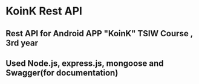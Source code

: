 # KoinK Rest API
## Rest API for Android APP "KoinK" TSIW Course , 3rd year
## Used Node.js, express.js, mongoose and Swagger(for documentation)
